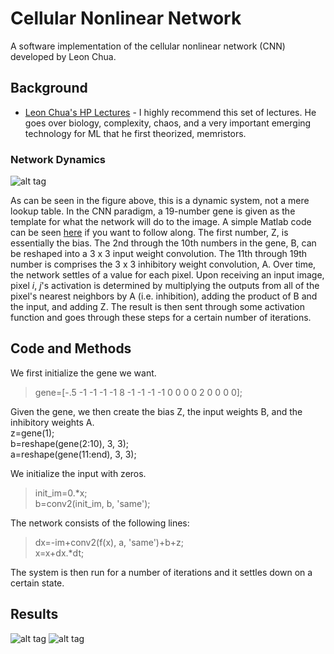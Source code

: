 # Cellular Nonlinear Network
A software implementation of the cellular nonlinear network (CNN) developed by Leon Chua.  

## Background
- [Leon Chua's HP Lectures](https://www.youtube.com/watch?v=I1rLjjjjbbE&index=6&list=PLtS6YX0YOX4eAQ6IrOZSta3xjRXzpcXyi) - I highly recommend this set of lectures. He goes over biology, complexity, chaos, and a very important emerging technology for ML that he first theorized, memristors. 

### Network Dynamics
![alt tag](https://github.com/MichaelTeti/CNN_EdgeDetection/blob/master/CNN_Structure.jpg)


As can be seen in the figure above, this is a dynamic system, not a mere lookup table. In the CNN paradigm, a 19-number gene is given as the template for what the network will do to the image. A simple Matlab code can be seen [here](https://github.com/MichaelTeti/CNN_EdgeDetection/blob/master/EdgeCNN.m) if you want to follow along. The first number, Z, is essentially the bias. The 2nd through the 10th numbers in the gene, B, can be reshaped into a 3 x 3 input weight convolution. The 11th through 19th number is comprises the 3 x 3 inhibitory weight convolution, A. Over time, the network settles of a value for each pixel. Upon receiving an input image, pixel *i*, *j*'s activation is determined by multiplying the outputs from all of the pixel's nearest neighbors by A (i.e. inhibition), adding the product of B and the input, and adding Z. The result is then sent through some activation function and goes through these steps for a certain number of iterations.

## Code and Methods
We first initialize the gene we want.  
>gene=[-.5 -1 -1 -1 -1 8 -1 -1 -1 -1 0 0 0 0 2 0 0 0 0];  
  
Given the gene, we then create the bias Z, the input weights B, and the inhibitory weights A.  
z=gene(1);  
b=reshape(gene(2:10), 3, 3);  
a=reshape(gene(11:end), 3, 3);  
  
We initialize the input with zeros. 
>init_im=0.*x;  
>b=conv2(init_im, b, 'same');  
  
The network consists of the following lines:  
>dx=-im+conv2(f(x), a, 'same')+b+z;  
>x=x+dx.*dt;  

The system is then run for a number of iterations and it settles down on a certain state. 

## Results
![alt tag](https://github.com/MichaelTeti/CNN_EdgeDetection/blob/master/cnnedgecircle.png)
![alt tag](https://github.com/MichaelTeti/CNN_EdgeDetection/blob/master/edgecnnlena.png)
